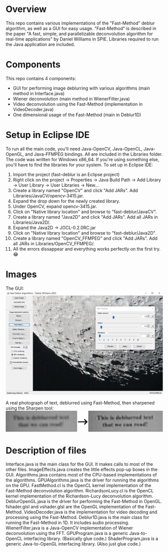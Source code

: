 # Overview
This repo contains various implementations of the "Fast-Method" deblur algorithm, as well as a GUI for easy usage.
"Fast-Method" is described in the paper "A fast, simple, and parallelizable deconvolution algorithm for real-time applications" by Daniel Williams in SPIE.
Libraries required to run the Java application are included.

# Components
This repo contains 4 components:
- GUI for performing image deblurring with various algorithms (main method in Interface.java)
- Wiener deconvolution (main method in WienerFilter.java)
- Video deconvolution using the Fast-Method (implementation in VideoDecoder.java)
- One dimensional usage of the Fast-Method  (main in Deblur1D)

# Setup in Eclipse IDE
To run all the main code, you'll need Java-OpenCV, Java-OpenCL, Java-OpenGL, and Java-FFMPEG bindings.  All are included in the Libraries folder.
The code was written for Windows x86_64.  If you're using something else, you'll have to find the libraries for your system.
To set up in Eclipse IDE:
1. Import the project (fast-deblur is an Eclipse project)
1. Right click on the project -> Properties -> Java Build Path -> Add Library -> User Library -> User Libraries -> New...
1. Create a library named "OpenCV" and click "Add JARs".  Add Libraries/JavaCV/opencv-3415.jar.
1. Expand the drop down for the newly created library.
1. Under OpenCV, expand opencv-3415.jar.
1. Click on "Native library location" and browse to "fast-deblur/JavaCV".
1. Create a library named "Java2D" and click "Add JARs".  Add all JARs in Libraries/Java2D/.
1. Expand the Java2D -> JOCL-0.2.0RC.jar
1. Click on "Native library location" and browse to "fast-deblur/Java2D".
1. Create a library named "OpenCV_FFMPEG" and click "Add JARs".  Add all JARs in Libraries/OpenCV_FFMPEG/.
1. All the errors dissappear and everything works perfectly on the first try. :joy:

# Images
The GUI:
![Screenshot of the GUI](/Images/GUI_1.png)

A real photograph of text, deblurred using Fast-Method, then sharpened using the Sharpen tool:
![Blurry text on left, deblurred text on right](/Images/FastMethod_Example.png)

# Description of files
Interface.java is the main class for the GUI.  It makes calls to most of the other files.
ImageEffects.java creates the little effects pop-up boxes in the GUI.
Algorithms.java contains most of the CPU-based implementations of the algorithms.
GPUAlgorithms.java is the driver for running the algorithms on the GPU.
FastMethod.cl is the OpenCL kernel implementation of the Fast-Method deconvolution algorithm.
RichardsonLucy.cl is the OpenCL kernel implementation of the Richardson-Lucy deconvolution algorithm.
DeblurOpenGL.java is the driver for performing the Fast-Method in OpenGL.
fshader.glsl and vshader.glsl are the OpenGL implementation of the Fast-Method.
VideoDecoder.java is the implementation for video decoding and processing using the Fast-Method.
Deblur1D.java is the main class for running the Fast-Method in 1D.  It includes audio processing.
WienerFilter.java is a Java-OpenCV implementation of Wiener deconvolution using the FFT.
GPUProgram.java is a generic Java-to-OpenCL interfacing library.  (Basically glue code.)
ShaderProgram.java is a generic Java-to-OpenGL interfacing library.  (Also just glue code.)

